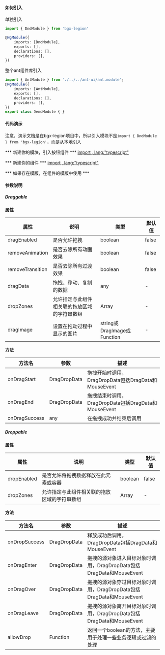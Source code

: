 #### 如何引入 ####
单独引入
``` typescript
import { DndModule } from 'bgx-legion'

@NgModule({
    imports: [DndModule],
    exports: [],
    declarations: [],
    providers: [],
})

```

整个ant组件库引入
``` typescript
import { AntModule } from './../../ant-ui/ant.module';
@NgModule({
    imports: [AntModule],
    exports: [],
    declarations: [],
    providers: [],
})
export class DemoModule { }
```
#### 代码演示 ####

注意，演示文档是在bgx-legion项目中，所以引入模块不是`import { DndModule } from 'bgx-legion'`，而是从本地引入

*** 新建你的模块，引入按钮组件 ***
[import , lang:"typescript"](dnd-demo.module.ts)

*** 新建你的组件 ***
[import , lang:"typescript"](dnd-demo-simple.component.ts)

*** 如果存在模版，在组件的模版中使用 ***

<!-- dnd-demo-simple.component.html -->

#### 参数说明

##### Draggable

**属性**

属性|说明|类型|默认值
---|---|---|---
dragEnabled|是否允许拖拽 |	boolean	|false
removeAnimation |	是否去除所有动画效果|	boolean	|false
removeTransition | 是否去除所有过渡效果|	boolean|	false
dragData | 拖拽、移动、复制的数据 | any| -
dropZones |	允许指定与此组件相关联的拖放区域的字符串数组|	Array<string>|	-
dragImage | 设置在拖动过程中显示的图片 | string或DragImage或Function| -

**方法**

方法名|参数|描述
---|---|---
onDragStart|DragDropData |	拖拽开始时调用，DragDropData包括DragData和MouseEvent
onDragEnd |	DragDropData|	拖拽结束时调用，DragDropData包括DragData和MouseEvent
onDragSuccess| any|在拖拽成功并结束后调用

##### Droppable

**属性**

属性|说明|类型|默认值
---|---|---|---
dropEnabled |	是否允许将拖拽数据释放在此元素或容器	|boolean| false
dropZones |	允许指定与此组件相关联的拖放区域的字符串数组|	Array<string>	| -

**方法**

方法名|参数|描述
---|---|---
onDropSuccess|DragDropData |	释放成功后调用，DragDropData包括DragData和MouseEvent
onDragEnter |DragDropData	|	拖拽的源对象进入目标对象时调用，DragDropData包括DragData和MouseEvent
onDragOver| DragDropData|拖拽的源对象穿过目标对象时调用，DragDropData包括DragData和MouseEvent
onDragLeave| DragDropData|拖拽的源对象离开目标对象时调用，DragDropData包括DragData和MouseEvent
allowDrop|Function|返回一个boolean的方法，主要用于处理一些业务逻辑或过滤的处理
